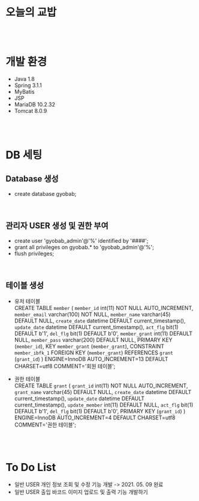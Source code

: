 # 오늘의 교밥

<br><br>
# 개발 환경

- Java 1.8
- Spring 3.1.1
- MyBatis
- JSP
- MariaDB 10.2.32
- Tomcat 8.0.9


<br><br>

# DB 세팅

## Database 생성
- create database gyobab;
<br>

## 관리자 USER 생성 및 권한 부여
- create user 'gyobab_admin'@'%' identified by '####';
- grant all privileges on gyobab.* to 'gyobab_admin'@'%';
- flush privileges;
<br>

## 테이블 생성 
- 유저 테이블<br>
CREATE TABLE `member` (
  `member_id` int(11) NOT NULL AUTO_INCREMENT,
  `member_email` varchar(100) NOT NULL,
  `member_name` varchar(45) DEFAULT NULL,
  `create_date` datetime DEFAULT current_timestamp(),
  `update_date` datetime DEFAULT current_timestamp(),
  `act_flg` bit(1) DEFAULT b'1',
  `del_flg` bit(1) DEFAULT b'0',
  `member_grant` int(11) DEFAULT NULL,
  `member_pass` varchar(200) DEFAULT NULL,
  PRIMARY KEY (`member_id`),
  KEY `member_grant` (`member_grant`),
  CONSTRAINT `member_ibfk_1` FOREIGN KEY (`member_grant`) REFERENCES `grant` (`grant_id`)
) ENGINE=InnoDB AUTO_INCREMENT=13 DEFAULT CHARSET=utf8 COMMENT='회원 테이블';


- 권한 테이블<br>
CREATE TABLE `grant` (
  `grant_id` int(11) NOT NULL AUTO_INCREMENT,
  `grant_name` varchar(45) DEFAULT NULL,
  `create_date` datetime DEFAULT current_timestamp(),
  `update_date` datetime DEFAULT current_timestamp(),
  `update_member` int(11) DEFAULT NULL,
  `act_flg` bit(1) DEFAULT b'1',
  `del_flg` bit(1) DEFAULT b'0',
  PRIMARY KEY (`grant_id`)
) ENGINE=InnoDB AUTO_INCREMENT=4 DEFAULT CHARSET=utf8 COMMENT='권한 테이블';

<br><br>

# To Do List <br>
- 일반 USER 개인 정보 조회 및 수정 기능 개발 -> 2021. 05. 09 완료
- 일반 USER 출입 바코드 이미지 업로드 및 출력 기능 개발하기

